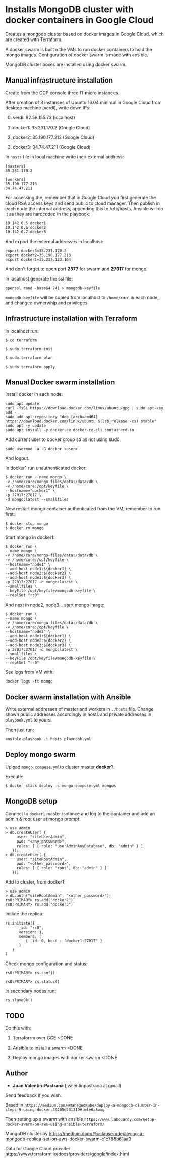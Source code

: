 # Installs MongoDB cluster with docker containers in Google Cloud

Creates a mongodb cluster based on docker images in Google Cloud, which are created with Terraform.

A docker swarm is built n the VMs to run docker containers to hold the mongo images. Configuration of docker swarm is made with ansible.

MongoDB cluster boxes are installed using docker swarm.

## Manual infrastructure installation

Create from the GCP console three f1-micro instances.

After creation of 3 instances of Ubuntu 16.04 minimal in Google Cloud from desktop machine (verdi), write down IPs:

0. verdi:  92.58.155.73 (localhost)

1. docker1: 35.231.170.2 (Google Cloud)

2. docker2: 35.190.177.213 (Google Cloud)

3. docker3: 34.74.47.211 (Google Cloud)

In `hosts` file in local machine write their external address:

```
[masters]
35.231.170.2

[workers]
35.190.177.213 
34.74.47.211
```

For accessing the, remember that in Google Cloud you first generate the cloud RSA access keys and send public to cloud manager. Then publish in each node the internal address, appending this to /etc/hosts. Ansible will do it as they are hardcoded in the playbook:

```
10.142.0.5 docker1
10.142.0.6 docker2
10.142.0.7 docker3
```

And export the external addresses in localhost:

```
export docker3=35.231.170.2
export docker2=35.190.177.213
export docker1=35.237.123.104
```

And don't forget to open port **2377** for swarm and **27017** for mongo.

In localhost generate the ssl file:

```
openssl rand -base64 741 > mongodb-keyfile
```

`mongodb-keyfile` will be copied from localhost to `/home/core` in each node, and changed ownerwhip and privileges.

## Infrastructure installation with Terraform

In localhost run:

```
$ cd terraform

$ sudo terraform init

$ sudo terraform plan

$ sudo terraform apply
```

## Manual Docker swarm installation

Install docker in each node:

```
sudo apt update
curl -fsSL https://download.docker.com/linux/ubuntu/gpg | sudo apt-key add -
sudo add-apt-repository "deb [arch=amd64] https://download.docker.com/linux/ubuntu $(lsb_release -cs) stable"
sudo apt -y update
sudo apt install -y docker-ce docker-ce-cli containerd.io
```

Add current user to docker group so as not using sudo:

```
sudo usermod -a -G docker <user>

```
And logout.

In docker1 run unauthenticated docker:

```
$ docker run --name mongo \
-v /home/core/mongo-files/data:/data/db \
-v /home/core:/opt/keyfile \
--hostname="docker1" \
-p 27017:27017 \
-d mongo:latest --smallfiles
```

Now restart mongo container authenticated from the VM, remember to run first:

```
$ docker stop mongo
$ docker rm mongo
```

Start mongo in docker1:

```
$ docker run \
--name mongo \
-v /home/core/mongo-files/data:/data/db \
-v /home/core:/opt/keyfile \
--hostname="node1" \
--add-host node1:${docker1} \
--add-host node2:${docker2} \
--add-host node3:${docker3} \
-p 27017:27017 -d mongo:latest \
--smallfiles \
--keyFile /opt/keyfile/mongodb-keyfile \
--replSet "rs0"
```

And next in node2, node3... start mongo image:

```
$ docker run \
--name mongo \
-v /home/core/mongo-files/data:/data/db \
-v /home/core:/opt/keyfile \
--hostname="node2" \
--add-host node1:${docker1} \
--add-host node2:${docker2} \
--add-host node3:${docker3} \
-p 27017:27017 -d mongo:latest \
--smallfiles \
--keyFile /opt/keyfile/mongodb-keyfile \
--replSet "rs0"
```

See logs from VM with:

`docker logs -ft mongo`

## Docker swarm installation with Ansible

Write external addresses of master and workers in `./hosts` file. Change shown public addresses accordingly in hosts and private addresses in `playbook.yml` to yours.

Then just run:

`ansible-playbook -i hosts playnook.yml`

## Deploy mongo swarm

Upload `mongo.compose.yml`to cluster master **docker1**.

Execute:

```
$ docker stack deploy -c mongo-compose.yml mongos
```

## MongoDB setup

Connect to `docker1` master isntance and log to the container and add an admin & root user at mongo prompt:

```
> use admin
> db.createUser( {
     user: "siteUserAdmin",
     pwd: "<any_password>",
     roles: [ { role: "userAdminAnyDatabase", db: "admin" } ]
   });
> db.createUser( {
     user: "siteRootAdmin",
     pwd: "<other_password>",
     roles: [ { role: "root", db: "admin" } ]
   });
```

Add to cluster, from docker1:

```
> use admin
> db.auth("siteRootAdmin", "<other_password>");
rs0:PRIMARY> rs.add("docker2")`
rs0:PRIMARY> rs.add("docker3")`
```

Initiate the replica:

```
rs.initiate({
      _id: "rs0",
      version: 1,
      members: [
         { _id: 0, host : "docker1:27017" }
      ]
   }
)
```

Check mongo configuration and status:

`rs0:PRIMARY> rs.conf()`

`rs0:PRIMARY> rs.status()`

In secondary nodes run:

```
rs.slaveOk()
```

## TODO

Do this with:

1. Terraforrm over GCE <DONE

1. Ansible to install a swarm <DONE

1. Deploy mongo images with docker swarm <DONE

## Author

* **Juan Valentín-Pastrana** (jvalentinpastrana at gmail)

Send feedback if you wish.

Based in `https://medium.com/@ManagedKube/deploy-a-mongodb-cluster-in-steps-9-using-docker-49205e231319#.mle6a8wmg`

Then setting up a swarm with ansible `https://www.labouardy.com/setup-docker-swarm-on-aws-using-ansible-terraform/`

MongoDB cluster by https://medium.com/@oclausen/deploying-a-mongodb-replica-set-on-aws-docker-swarm-c1c785b61aa9

Data for Google Cloud provider https://www.terraform.io/docs/providers/google/index.html

